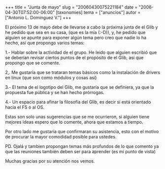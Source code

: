 +++
title = "Junta de mayo"
slug = "20060430075221184"
date = "2006-04-30T07:52:00-06:00"
[taxonomies]
tema = ["anuncios"]
autor = ["Antonio L. Dominguez V."]
+++

El próximo 13 de mayo debe de llevarse a cabo la próxima junta de el
Glib y he pedido que sea en su casa, (que es la mía (:-D)), y, he pedido
que alguien se apunte para exponer algún tema pero creo que nadie lo ha
hecho, así que propongo varios temas:

<!-- more -->
1.- Hablar sobre la actividad de el grupo. He leido que alguien escribió
que se deberían revisar ciertos puntos de el propósito de el Glib, así
que propongo que se comente.

2,. Me gustaría que se trataran temas básicos como la instalación de
drivers en linux (que son como módulos y cosas así)

3.- El tema de el logotipo del Glib, me gustaría que se definiera, ya
que la propuesta fue pública y se han hecho prórrogas.

4.- Un espacio para afinar la filosofía del Glib, es decir si está
orientado hacia el FS o al OS.

Estas son solo unas sugerencias que se me ocurrieron, si alguien tiene
mejores ideas espero que lo comente, ahora que estamos a tiempo.

Por otro lado me gustaría que confirmaran su asistencia, esto con el
motivo de procurar la mayor comodidad posible para ustedes.

PD. Ojalá y tambien propongan temas más profundos de lo que comento ya
que las reuniones también deben ser para aprender (es mi punto de vista)

Muchas gracias por su atención nos vemos.

